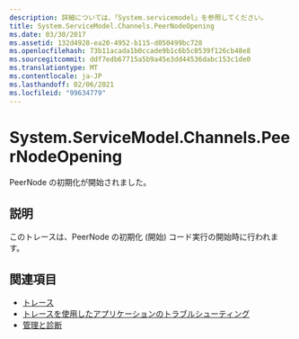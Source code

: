 ```yaml
---
description: 詳細については、「System.servicemodel」を参照してください。
title: System.ServiceModel.Channels.PeerNodeOpening
ms.date: 03/30/2017
ms.assetid: 132d4928-ea20-4952-b115-d050499bc728
ms.openlocfilehash: 73b11acada1b0ccade9b1c6b5c0539f126cb48e8
ms.sourcegitcommit: ddf7edb67715a5b9a45e3dd44536dabc153c1de0
ms.translationtype: MT
ms.contentlocale: ja-JP
ms.lasthandoff: 02/06/2021
ms.locfileid: "99634779"
---
```

# <a name="systemservicemodelchannelspeernodeopening"></a>System.ServiceModel.Channels.PeerNodeOpening

PeerNode の初期化が開始されました。  
  
## <a name="description"></a>説明  

 このトレースは、PeerNode の初期化 (開始) コード実行の開始時に行われます。  
  
## <a name="see-also"></a>関連項目

- [トレース](index.md)
- [トレースを使用したアプリケーションのトラブルシューティング](using-tracing-to-troubleshoot-your-application.md)
- [管理と診断](../index.md)
